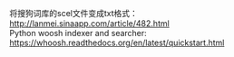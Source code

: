 将搜狗词库的scel文件变成txt格式： http://lanmei.sinaapp.com/article/482.html  
Python woosh indexer and searcher: https://whoosh.readthedocs.org/en/latest/quickstart.html  
